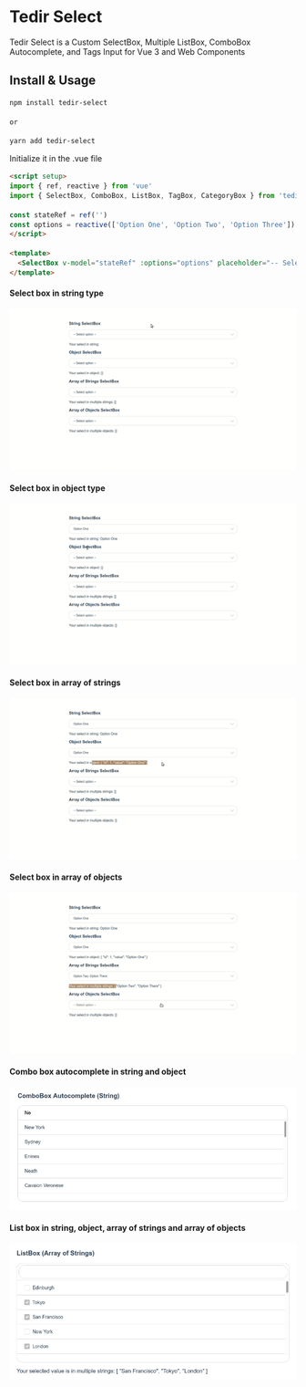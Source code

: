 # Tedir Select
Tedir Select is a Custom SelectBox, Multiple ListBox, ComboBox Autocomplete, and Tags Input for Vue 3 and Web Components

## Install & Usage
```bash
npm install tedir-select

or

yarn add tedir-select
```
Initialize it in the .vue file
```html
<script setup>
import { ref, reactive } from 'vue'
import { SelectBox, ComboBox, ListBox, TagBox, CategoryBox } from 'tedir-select'

const stateRef = ref('')
const options = reactive(['Option One', 'Option Two', 'Option Three'])
</script>

<template>
  <SelectBox v-model="stateRef" :options="options" placeholder="-- Select Option --" :size="5" />
</template>
```

#### Select box in string type
![String SelectBox](examples/select-in-string-type.gif "String SelectBox")

#### Select box in object type
![Object SelectBox](examples/select-in-object-type.gif "Object SelectBox")

#### Select box in array of strings
![Array of Strings SelectBox](examples/select-in-array-of-strings.gif "Array of Strings SelectBox")

#### Select box in array of objects
![Array of Objects SelectBox](examples/select-in-array-of-objects.gif "Array of Objects SelectBox")

#### Combo box autocomplete in string and object
![ComboBox Autocomplete](examples/combobox-autocomplete.png "ComboBox Autocomplete")

#### List box in string, object, array of strings and array of objects
![ListBox](examples/listbox.png "ListBox")
